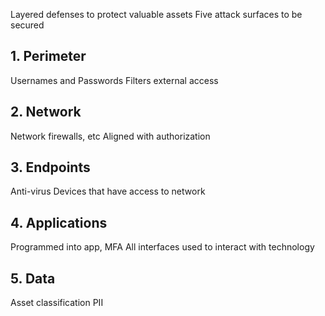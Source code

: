 Layered defenses to protect valuable assets
Five attack surfaces to be secured

## 1. Perimeter
Usernames and Passwords
Filters external access
## 2. Network
Network firewalls, etc
Aligned with authorization
## 3. Endpoints
Anti-virus
Devices that have access to network
## 4. Applications
Programmed into app, MFA
All interfaces used to interact with technology
## 5. Data
Asset classification
PII
